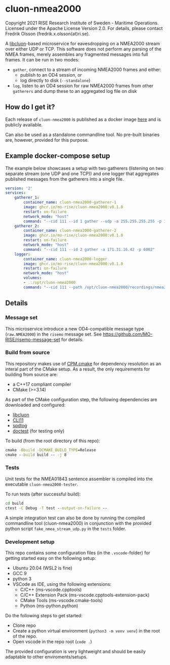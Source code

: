 # cluon-nmea2000

Copyright 2021 RISE Research Institute of Sweden - Maritime Operations. Licensed under the Apache License Version 2.0. For details, please contact Fredrik Olsson (fredrik.x.olsson(at)ri.se).

A [libcluon](https://github.com/chrberger/libcluon)-based microservice for eavesdropping on a NMEA2000 stream over either UDP or TCP. This software does not perform any parsing of the NMEA frames, merely assembles any fragmented messages into full frames. It can be run in two modes:
* `gather`, connect to a stream of incoming NMEA2000 frames and either:
  * publish to an OD4 session, or
  * log directly to disk (`--standalone`)
* `log`, listen to an OD4 session for raw NMEA2000 frames from other `gatherers` and dump these to an aggregated log file on disk

## How do I get it?
Each release of `cluon-nmea2000` is published as a docker image [here](https://github.com/orgs/MO-RISE/packages/container/package/cluon-nmea2000) and is publicly available.

Can also be used as a standalone commandline tool. No pre-built binaries are, however, provided for this purpose.

## Example docker-compose setup
The example below showcases a setup with two gatherers (listening on two separate stream (one UDP and one TCP)) and one logger that aggregates published messages from the gatherers into a single file.
```yaml
version: '2'
services:    
    gatherer_1:
        container_name: cluon-nmea2000-gatherer-1
        image: ghcr.io/mo-rise/cluon-nmea2000:v0.1.0
        restart: on-failure
        network_mode: "host"
        command: "--cid 111 --id 1 gather --udp -a 255.255.255.255 -p 1457"
    gatherer_2:
        container_name: cluon-nmea2000-gatherer-2
        image: ghcr.io/mo-rise/cluon-nmea2000:v0.1.0
        restart: on-failure
        network_mode: "host"
        command: "--cid 111 --id 2 gather -a 171.31.16.42 -p 6002"
    logger:
        container_name: cluon-nmea2000-logger
        image: ghcr.io/mo-rise/cluon-nmea2000:v0.1.0
        restart: on-failure
        network_mode: "host"
        volumes:
        - .:/opt/cluon-nmea2000
        command: "--cid 111 --path /opt/cluon-nmea2000/recordings/nmea2000.log log"
```

## Details

### Message set
This microservice introduce a new OD4-compatible message type (`raw.NMEA2000`) in the `risemo` message set. See https://github.com/MO-RISE/risemo-message-set for details.

### Build from source
This repository makes use of [CPM.cmake](https://github.com/cpm-cmake/CPM.cmake) for dependency resolution as an interal part of the CMake setup. As a result, the only requirements for building from source are:
* a C++17 compliant compiler
* CMake (>=3.14)

As part of the CMake configuration step, the following dependencies are downloaded and configured:
* [libcluon](https://github.com/chrberger/libcluon)
* [CLI11](https://github.com/CLIUtils/CLI11)
* [spdlog](https://github.com/gabime/spdlog)
* [doctest](https://github.com/onqtam/doctest) (for testing only)

To build (from the root directory of this repo):
```cmd
cmake -Bbuild -DCMAKE_BUILD_TYPE=Release
cmake --build build -- -j 8
```

### Tests

Unit tests for the NMEA01843 sentence assembler is compiled into the executable `cluon-nmea2000-tester`.

To run tests (after successful build):
```cmd
cd build
ctest -C Debug -T test --output-on-failure --
```

A simple integration test can also be done by running the compiled commandline tool (cluon-nmea2000) in conjunction with the provided python script `fake_nmea_stream_udp.py` in the `tests` folder.

### Development setup
This repo contains some configuration files (in the `.vscode`-folder) for getting started easy on the following setup:
* Ubuntu 20.04 (WSL2 is fine)
* GCC 9
* python 3
* VSCode as IDE, using the following extensions:
  - C/C++ (ms-vscode.cpptools)
  - C/C++ Extension Pack (ms-vscode.cpptools-extension-pack)
  - CMake Tools (ms-vscode.cmake-tools)
  - Python (ms-python.python)

Do the following steps to get started:
* Clone repo
* Create a python virtual environment (`python3 -m venv venv`) in the root of the repo.
* Open vscode in the repo root (`code .`)

The provided configuration is very lightweight and should be easily adaptable to other enviroments/setups.

